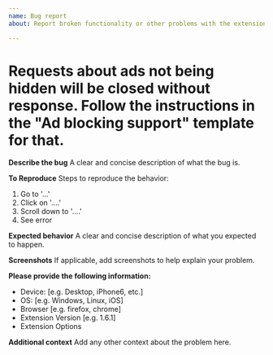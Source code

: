 ```yaml
---
name: Bug report
about: Report broken functionality or other problems with the extension

---
```


# Requests about ads not being hidden will be closed without response. Follow the instructions in the "Ad blocking support" template for that.

**Describe the bug**
A clear and concise description of what the bug is.

**To Reproduce**
Steps to reproduce the behavior:
1. Go to '...'
2. Click on '....'
3. Scroll down to '....'
4. See error

**Expected behavior**
A clear and concise description of what you expected to happen.

**Screenshots**
If applicable, add screenshots to help explain your problem.

**Please provide the following information:**
 - Device: [e.g. Desktop, iPhone6, etc.]
 - OS: [e.g. Windows, Linux, iOS]
 - Browser [e.g. firefox, chrome]
 - Extension Version [e.g. 1.6.1]
 - Extension Options

**Additional context**
Add any other context about the problem here.
